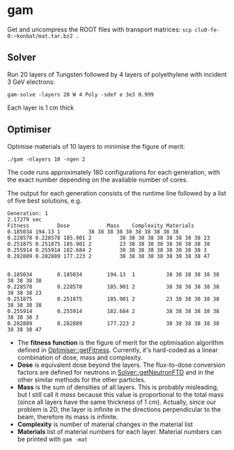 # gam
Get and uncompress the ROOT files with transport matrices: ```scp clu0-fe-0:~konbat/mat.tar.bz2 .```

## Solver
Run 20 layers of Tungsten followed by 4 layers of polyethylene with incident 3 GeV electrons:

```gam-solve -layers 20 W 4 Poly -sdef e 3e3 0.999```

Each layer is 1 cm thick


## Optimiser
Optimise materials of 10 layers to minimise the figure of merit:

```./gam -nlayers 10 -ngen 2```

The code runs approximately 180 configurations for each generation,
with the exact number depending on the available number of cores.

The output for each generation consists of the runtime line followed
by a list of five best solutions, e.g.

```
Generation: 1
2.17279 sec
Fitness         Dose            Mass    Complexity Materials
0.185034 194.13 1         38 38 38 38 38 38 38 38 38 38
0.228578 0.228578 185.901 2         38 38 38 38 38 38 38 38 38 23
0.251875 0.251875 185.901 2         23 38 38 38 38 38 38 38 38 38
0.255914 0.255914 182.684 2         38 38 38 38 38 38 38 38 38 3
0.282889 0.282889 177.223 2         38 38 38 38 38 38 38 38 38 47


0.185034        0.185034        194.13  1          38 38 38 38 38 38 38 38 38 38
0.228578        0.228578        185.901 2          38 38 38 38 38 38 38 38 38 23
0.251875        0.251875        185.901 2          23 38 38 38 38 38 38 38 38 38
0.255914        0.255914        182.684 2          38 38 38 38 38 38 38 38 38 3
0.282889        0.282889        177.223 2          38 38 38 38 38 38 38 38 38 47
```

* The **fitness function** is the figure of merit for the optimisation
  algorithm defined in
  [Optimiser::getFitness](https://github.com/kbat/gam/blob/master/src/Optimiser.cxx). Currently,
  it's hard-coded as a linear combination of dose, mass and
  complexity.
* **Dose** is equivalent dose beyond the layers. The flux-to-dose
 conversion factors are defined for neutrons in
 [Solver::getNeutronFTD](https://github.com/kbat/gam/blob/master/src/Solver.cxx)
 and in the other similar methods for the other particles.
* **Mass** is the sum of densities of all layers. This is probably
  misleading, but I still call it *mass* because this value is
  proportional to the total mass (since all layers have the same
  thickness of 1 cm).  Actually, since our problem is 2D, the layer is
  infinite in the directions perpendicular to the beam, therefore its
  mass is infinite.
* **Complexity** is number of material changes in the material list
* **Materials** list of material numbers for each layer. Material numbers can be printed with ``gam -mat``
